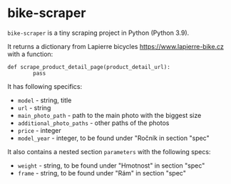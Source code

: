 # bike-scraper

`bike-scraper` is a tiny scraping project in Python (Python 3.9). 

It returns a dictionary from Lapierre bicycles https://www.lapierre-bike.cz with a function:
```
def scrape_product_detail_page(product_detail_url):
        pass
```

It has following specifics:
* `model` - string, title
* `url` - string
* `main_photo_path` - path to the main photo with the biggest size
* `additional_photo_paths` - other paths of the photos
* `price` - integer
* `model_year` - integer, to be found under "Ročník in section "spec"

It also contains a nested section `parameters` with the following specs: 
* `weight` - string, to be found under "Hmotnost" in section "spec" 
* `frame` - string, to be found under "Rám" in section "spec" 
